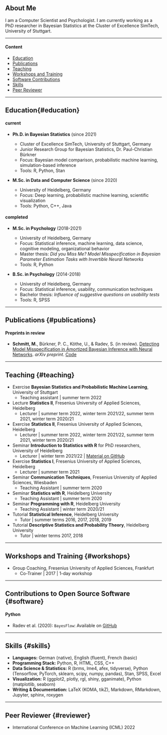 ## About Me

I am a Computer Scientist and Psychologist. I am currently working as a PhD researcher in Bayesian Statistics at the Cluster of Excellence SimTech, University of Stuttgart.

---

#### Content

- [Education](#education)
- [Publications](#publications)
- [Teaching](#teaching)
- [Workshops and Training](#workshops)
- [Software Contributions](#software)
- [Skills](#skills)
- [Peer Reviewer](#reviewer)

----

## Education{#education}

#### current

- **Ph.D. in Bayesian Statistics** (since 2021)
  - Cluster of Excellence SimTech, University of Stuttgart, Germany
  - Junior Research Group for Bayesian Statistics, Dr. Paul-Christian Bürkner
  - Focus: Bayesian model comparison, probabilistic machine learning, simulation-based inference
  - Tools: R, Python, Stan

- **M.Sc. in Data and Computer Science** (since 2020)
  - University of Heidelberg, Germany
  - Focus: Deep learning, probabilistic machine learning, scientific visualization
  - Tools: Python, C++, Java

#### completed

- **M.Sc. in Psychology** (2018-2021)
  - University of Heidelberg, Germany
  - Focus: Statistical inference, machine learning, data science, cognitive modeling, organizational behavior
  - Master thesis: *Did you Miss Me? Model Misspecification in Bayesian Parameter Estimation Tasks with Invertible Neural Networks*
  - Tools: R, Python
  
- **B.Sc. in Psychology** (2014-2018)
  - University of Heidelberg, Germany
  - Focus: Statistical inference, usability, communication techniques
  - Bachelor thesis: *Influence of suggestive questions on usability tests*
  - Tools: R, SPSS
  
  
----
  
## Publications {#publications}

#### Preprints in review

- **Schmitt, M.**, Bürkner, P. C., Köthe, U., & Radev, S. (in review). [Detecting Model Misspecification in Amortized Bayesian Inference with Neural Networks](https://arxiv.org/abs/2112.08866). *arXiv preprint*. [Code](https://github.com/marvinschmitt/ModelMisspecificationBF)


----

## Teaching {#teaching}

- Exercise **Bayesian Statistics and Probabilistic Machine Learning**, University of Stuttgart
  - Teaching assistant | summer term 2022
- Lecture **Statistics II**, Fresenius University of Applied Sciences, Heidelberg
  - Lecturer | summer term 2022, winter term 2021/22, summer term 2021, winter term 2020/21
- Exercise **Statistics II**, Fresenius University of Applied Sciences, Heidelberg
  - Lecturer | summer term 2022, winter term 2021/22, summer term 2021, winter term 2020/21
- Seminar **Introduction to Statistics with R** for PhD researchers, University of Heidelberg
  - Lecturer | winter term 2021/22 | [Material on GitHub](https://github.com/marvinschmitt/IntroStatisticsR)
- Exercise **Statistics I**, Fresenius University of Applied Sciences, Heidelberg
  - Lecturer | summer term 2021
- Seminar **Communication Techniques**, Fresenius University of Applied Sciences, Wiesbaden
  - Teaching Assistant | summer term 2020
- Seminar **Statistics with R**, Heidelberg University
  - Teaching Assistant | summer term 2020
- Seminar **Programming with R**, Heidelberg University
  - Teaching Assistant | winter term 2020/21
- Tutorial **Statistical Inference**, Heidelberg University
  - Tutor | summer terms 2016, 2017, 2018, 2019
- Tutorial **Descriptive Statistics and Probability Theory**, Heidelberg University
  - Tutor | winter terms 2017, 2018

----

## Workshops and Training {#workshops}

- Group Coaching, Fresenius University of Applied Sciences, Frankfurt
  - Co-Trainer | 2017 | 1-day workshop

---

## Contributions to Open Source Software {#software}

#### Python

- Radev et al. (2020): `BayesFlow`: Available on [GitHub](https://github.com/stefanradev93/BayesFlow)

----

## Skills {#skills}

- **Languages:** German (native), English (fluent), French (basic)
- **Programming Stack:** Python, R, HTML, CSS, C++
- **Data Science & Statistics:** R (brms, lme4, afex, tidyverse), Python (Tensorflow, PyTorch, sklearn, scipy, numpy, pandas), Stan, SPSS, Excel
- **Visualization:** R (ggplot2, plotly, rgl, shiny, gganimate), Python (matplotlib, seaborn)
- **Writing & Documentation:** LaTeX (KOMA, tikZ), Markdown, RMarkdown, Jupyter, sphinx, roxygen

----

## Peer Reviewer {#reviewer}

- International Conference on Machine Learning (ICML) 2022